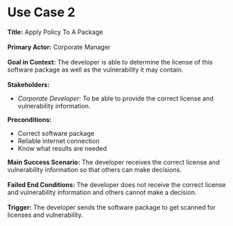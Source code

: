 # Use Case 2

<b>Title:</b> Apply Policy To A Package
<br><br>
<b>Primary Actor:</b> Corporate Manager
<br><br>
<b>Goal in Context:</b> The developer is able to determine the license of this software package as well as the vulnerability it may contain.
<br><br>
<b>Stakeholders:</b>
<ul>
<li><i>Corporate Developer:</i> To be able to provide the correct license and vulnerability information.</li>
</ul>
<b>Preconditions:</b>
<ul>
<li>Correct software package </li>
<li>Reliable internet connection</li>
<li>Know what results are needed </li>
</ul>
<b>Main Success Scenario:</b> The developer receives the correct license and vulnerability information so that others can make decisions.
<br><br>
<b>Failed End Conditions:</b> The developer does not receive the correct license and vulnerability information and others cannot make a decision.
<br><br>
<b>Trigger:</b> The developer sends the software package to get scanned for licenses and vulnerability.
